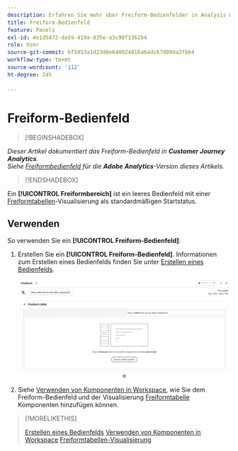 ```yaml
---
description: Erfahren Sie mehr über Freiform-Bedienfelder in Analysis Workspace.
title: Freiform-Bedienfeld
feature: Panels
exl-id: 4e1d5d72-da59-419a-835e-a3c90f1362b4
role: User
source-git-commit: bf5853a1d23d6e648024016a64dc67d09da3fbb4
workflow-type: tm+mt
source-wordcount: '112'
ht-degree: 24%

---
```


# Freiform-Bedienfeld


>[!BEGINSHADEBOX]

*Dieser Artikel dokumentiert das Freiform-Bedienfeld in **Customer Journey Analytics**.<br/>Siehe [Freiformbedienfeld](https://experienceleague.adobe.com/en/docs/analytics/analyze/analysis-workspace/panels/freeform-panel) für die **Adobe Analytics**-Version dieses Artikels.*

>[!ENDSHADEBOX]


Ein **[!UICONTROL Freiformbereich]** ist ein leeres Bedienfeld mit einer [Freiformtabellen](/help/analysis-workspace/visualizations/freeform-table/freeform-table.md)-Visualisierung als standardmäßigen Startstatus.

## Verwenden

So verwenden Sie ein **[!UICONTROL Freiform-Bedienfeld]**:

1. Erstellen Sie ein **[!UICONTROL Freiform-Bedienfeld]**. Informationen zum Erstellen eines Bedienfelds finden Sie unter [Erstellen eines Bedienfelds](panels.md#create-a-panel).

   ![Das standardmäßige Freiformbedienfeld, das ein leeres Bedienfeld mit einer Freiformtabelle anzeigt.](assets/freeform-panel.png)

1. Siehe [Verwenden von Komponenten in Workspace](/help/components/use-components-in-workspace.md), wie Sie dem Freiform-Bedienfeld und der Visualisierung [Freiformtabelle](/help/analysis-workspace/visualizations/freeform-table/freeform-table.md) Komponenten hinzufügen können.


>[!MORELIKETHIS]
>
>[Erstellen eines Bedienfelds](/help/analysis-workspace/c-panels/panels.md#create-a-panel)
>[Verwenden von Komponenten in Workspace](/help/components/use-components-in-workspace.md)
>[Freiformtabellen-Visualisierung](/help/analysis-workspace/visualizations/freeform-table/freeform-table.md)
>